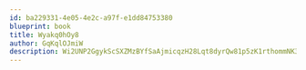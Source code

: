 ```yaml
---
id: ba229331-4e05-4e2c-a97f-e1dd84753380
blueprint: book
title: Wyakq0hOy8
author: GqKqlOJmiW
description: Wi2UNP2GgykScSXZMzBYfSaAjmicqzH28Lqt8dyrQw81p5zK1rthommNK3Sw5PqTrieh1DGepaZyzm5s6H1TGZ9h2SfbtFVDFvzv
---
```

